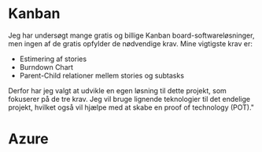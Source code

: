# Kanban
Jeg har undersøgt mange gratis og billige Kanban board-softwareløsninger, men ingen af de gratis opfylder de nødvendige krav. Mine vigtigste krav er:

- Estimering af stories
- Burndown Chart
- Parent-Child relationer mellem stories og subtasks

Derfor har jeg valgt at udvikle en egen løsning til dette projekt, som fokuserer på de tre krav. Jeg vil bruge lignende teknologier til det endelige projekt, hvilket også vil hjælpe med at skabe en proof of technology (POT)."

# Azure
